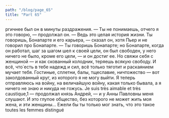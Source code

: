 ```yaml
---
path: "/blog/page_65"
title: "Part 65"
---
```


ргичнее был он в минуты раздражения.
— Ты не понимаешь, отчего я это говорю, — продолжал он. — Ведь это целая история жизни. Ты говоришь, Бонапарте и его карьера, — сказал он, хотя Пьер и не говорил про Бонапарте. — Ты говоришь Бонапарте; но Бонапарте, когда он работал, шаг за шагом шел к своей цели, он был свободен, у него ничего не было, кроме его цели, — и он достиг ее. Но свяжи себя с женщиной — и как скованный колодник, теряешь всякую свободу. И всё, что́ есть в тебе надежд и сил, всё только тяготит и раскаянием мучает тебя. Гостиные, сплетни, балы, тщеславие, ничтожество — вот заколдованный круг, из которого я не могу выйти. Я теперь отправляюсь на войну, на величайшую войну, какая только бывала, а я ничего не знаю и никуда не гожусь. Je suis très aimable et très caustique,1 — продолжал князь Андрей, — и y Анны Павловны меня слушают. И это глупое общество, без которого не может жить моя жена, и эти женщины... Ежели бы ты только мог знать, что это такое toutes les femmes distingué
